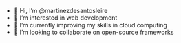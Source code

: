 - 👋 Hi, I’m @martinezdesantosleire
- 👀 I’m interested in web development
- 🌱 I’m currently improving my skills in cloud computing
- 💞️ I’m looking to collaborate on open-source frameworks

<!---
martinezdesantosleire/martinezdesantosleire is a ✨ special ✨ repository because its `README.md` (this file) appears on your GitHub profile.
You can click the Preview link to take a look at your changes.
--->
